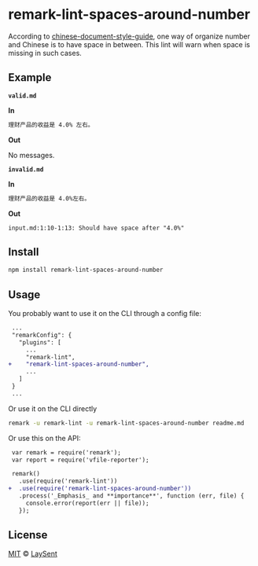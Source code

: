 # remark-lint-spaces-around-number

According to
[chinese-document-style-guide](https://github.com/ruanyf/document-style-guide),
one way of organize number and Chinese is to have space in between.
This lint will warn when space is missing in such cases.

## Example

**`valid.md`**

**In**

```markdown
理财产品的收益是 4.0% 左右。
```

**Out**

No messages.

**`invalid.md`**

**In**

```markdown
理财产品的收益是 4.0%左右。
```

**Out**

```text
input.md:1:10-1:13: Should have space after "4.0%"
```

## Install

```sh
npm install remark-lint-spaces-around-number
```

## Usage

You probably want to use it on the CLI through a config file:

```diff
 ...
 "remarkConfig": {
   "plugins": [
     ...
     "remark-lint",
+    "remark-lint-spaces-around-number",
     ...
   ]
 }
 ...
```

Or use it on the CLI directly

```sh
remark -u remark-lint -u remark-lint-spaces-around-number readme.md
```

Or use this on the API:

```diff
 var remark = require('remark');
 var report = require('vfile-reporter');

 remark()
   .use(require('remark-lint'))
+  .use(require('remark-lint-spaces-around-number'))
   .process('_Emphasis_ and **importance**', function (err, file) {
     console.error(report(err || file));
   });
```

## License

[MIT](https://github.com/laysent/remark-lint-plugins/blob/master/license) © [LaySent](https://github.com/laysent)
